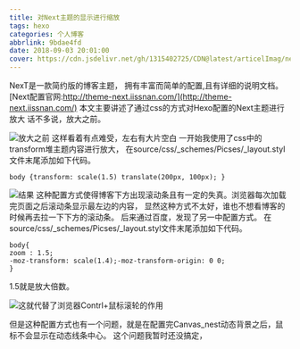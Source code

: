 ```yaml
---
title: 对Next主题的显示进行缩放
tags: hexo
categories: 个人博客
abbrlink: 9bdae4fd
date: 2018-09-03 20:01:00
cover: https://cdn.jsdelivr.net/gh/1315402725/CDN@latest/articelImag/nextBig/hexo_0.jpg
---
```

NexT是一款简约版的博客主题， 拥有丰富而简单的配置,且有详细的说明文档。
[Next配置官网:http://theme-next.iissnan.com/](http://theme-next.iissnan.com/)
本文主要讲述了通过css的方式对Hexo配置的Next主题进行放大
话不多说，放大之前。
<!-- more -->
![放大之前](https://cdn.jsdelivr.net/gh/1315402725/CDN@latest/articelImag/nextBig/hexo_1.png)
这样看着有点难受，左右有大片空白
一开始我使用了css中的transform堆主题内容进行放大，
在source/css/_schemes/Picses/_layout.styl文件末尾添加如下代码。
```
body {transform: scale(1.5) translate(200px, 100px); }
```
![结果](https://cdn.jsdelivr.net/gh/1315402725/CDN@latest/articelImag/nextBig/hexo_2.png)
这种配置方式使得博客下方出现滚动条且有一定的失真。浏览器每次加载完页面之后滚动条显示最左边的内容，
显然这种方式不太好，谁也不想看博客的时候再去拉一下下方的滚动条。
后来通过百度，发现了另一中配置方式。
在source/css/_schemes/Picses/_layout.styl文件末尾添加如下代码。
```
body{
zoom : 1.5;
-moz-transform: scale(1.4);-moz-transform-origin: 0 0;
}
```
1.5就是放大倍数。

![这就代替了浏览器Contrl+鼠标滚轮的作用](https://cdn.jsdelivr.net/gh/1315402725/CDN@latest/articelImag/nextBig/hexo_3.png)

但是这种配置方式也有一个问题，就是在配置完Canvas_nest动态背景之后，鼠标不会显示在动态线条中心。
这个问题我暂时还没搞定，

